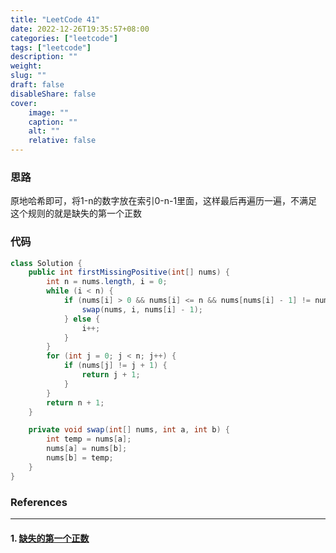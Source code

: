 ```yaml
---
title: "LeetCode 41"
date: 2022-12-26T19:35:57+08:00
categories: ["leetcode"]
tags: ["leetcode"]
description: ""
weight:
slug: ""
draft: false
disableShare: false
cover:
    image: ""
    caption: ""
    alt: ""
    relative: false
---
```


### 思路

原地哈希即可，将1-n的数字放在索引0-n-1里面，这样最后再遍历一遍，不满足这个规则的就是缺失的第一个正数

### 代码

```java
class Solution {
    public int firstMissingPositive(int[] nums) {
        int n = nums.length, i = 0;
        while (i < n) {
            if (nums[i] > 0 && nums[i] <= n && nums[nums[i] - 1] != nums[i]) {
                swap(nums, i, nums[i] - 1);
            } else {
                i++;
            }
        }
        for (int j = 0; j < n; j++) {
            if (nums[j] != j + 1) {
                return j + 1;
            }
        }
        return n + 1;
    }

    private void swap(int[] nums, int a, int b) {
        int temp = nums[a];
        nums[a] = nums[b];
        nums[b] = temp;
    }
}
```

### References

---

#### 1. [缺失的第一个正数](https://leetcode.cn/problems/first-missing-positive/)
